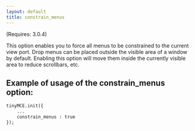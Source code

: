 ```yaml
---
layout: default
title: constrain_menus
---
```


(Requires: 3.0.4)

This option enables you to force all menus to be constrained to the current view port. Drop menus can be placed outside the visible area of a window by default. Enabling this option will move them inside the currently visible area to reduce scrollbars, etc.

## Example of usage of the constrain_menus option:

```html
tinyMCE.init({
	...
	constrain_menus : true
});

```